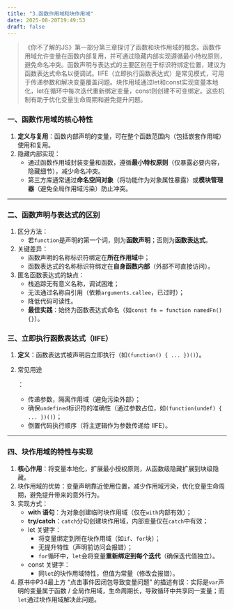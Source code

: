 ```yaml
---
title: "3.函数作用域和块作用域"
date: 2025-08-20T19:49:53
draft: false
---
```


> 《你不了解的JS》第一部分第三章探讨了函数和块作用域的概念。函数作用域允许变量在函数内部复用，并可通过隐藏内部实现遵循最小特权原则，避免命名冲突。函数声明与表达式的主要区别在于标识符绑定位置，建议为函数表达式命名以便调试。IIFE（立即执行函数表达式）是常见模式，可用于传递参数和解决变量覆盖问题。块作用域通过let和const实现变量本地化，let在循环中每次迭代重新绑定变量，const则创建不可变绑定。这些机制有助于优化变量生命周期和避免提升问题。

### 一、函数作用域的核心特性

1. **定义与复用**：函数内部声明的变量，可在整个函数范围内（包括嵌套作用域）使用和复用。
2. 隐藏内部实现：
   - 通过函数作用域封装变量和函数，遵循**最小特权原则**（仅暴露必要内容，隐藏细节），减少命名冲突。
   - 第三方库通常通过**命名空间对象**（将功能作为对象属性暴露）或**模块管理器**（避免全局作用域污染）防止冲突。

---

### 二、函数声明与表达式的区别

1. 区分方法：
   - 若`function`是声明的第一个词，则为**函数声明**；否则为**函数表达式**。
2. 关键差异：
   - 函数声明的名称标识符绑定在**所在作用域**中；
   - 函数表达式的名称标识符绑定在**自身函数内部**（外部不可直接访问）。
3. 匿名函数表达式的缺点：
   - 栈追踪无有意义名称，调试困难；
   - 无法通过名称自引用（依赖`arguments.callee`，已过时）；
   - 降低代码可读性。
   - **最佳实践**：始终为函数表达式命名（如`const fn = function namedFn() {}`）。

### 三、立即执行函数表达式（IIFE）

1. **定义**：函数表达式被声明后立即执行（如`(function() { ... })()`）。

2. 常见用途

   ：

   - 传递参数，隔离作用域（避免污染外部）；
   - 确保`undefined`标识符的准确性（通过参数占位，如`(function(undef) { ... })()`）；
   - 倒置代码执行顺序（将主逻辑作为参数传递给 IIFE）。

---

### 四、块作用域的特性与实现

1. **核心作用**：将变量本地化，扩展最小授权原则，从函数级隐藏扩展到块级隐藏。
2. 块作用域的优势：变量声明靠近使用位置，减少作用域污染，优化变量生命周期，避免提升带来的意外行为。
3. 实现方式：
   - **with 语句**：为对象创建临时块作用域（仅在`with`内部有效）；
   - **try/catch**：`catch`分句创建块作用域，内部变量仅在`catch`中有效；
   - let 关键字：
     - 将变量绑定到所在块作用域（如`if`、`for`块）；
     - 无提升特性（声明前访问会报错）；
     - `for`循环中，`let`会将变量**重新绑定到每个迭代**（确保迭代值独立）。
   - const 关键字：
     - 同`let`的块作用域特性，但值为常量（修改会报错）。
4. 原书中P34最上方 “点击事件因闭包导致变量问题” 的描述有误：实际是`var`声明的变量属于函数 / 全局作用域，生命周期长，导致循环中共享同一变量；而`let`通过块作用域解决此问题。
